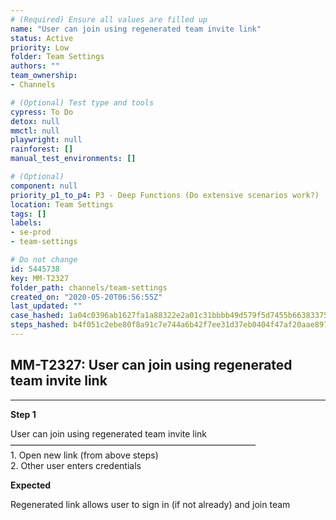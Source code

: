 ```yaml
---
# (Required) Ensure all values are filled up
name: "User can join using regenerated team invite link"
status: Active
priority: Low
folder: Team Settings
authors: ""
team_ownership: 
- Channels

# (Optional) Test type and tools
cypress: To Do
detox: null
mmctl: null
playwright: null
rainforest: []
manual_test_environments: []

# (Optional)
component: null
priority_p1_to_p4: P3 - Deep Functions (Do extensive scenarios work?)
location: Team Settings
tags: []
labels: 
- se-prod
- team-settings

# Do not change
id: 5445738
key: MM-T2327
folder_path: channels/team-settings
created_on: "2020-05-20T06:56:55Z"
last_updated: ""
case_hashed: 1a04c0396ab1627fa1a88322e2a01c31bbbb49d579f5d7455b66383375f0b8f5db2d2383e87ab264fcd4f1fd36c13be9
steps_hashed: b4f051c2ebe80f8a91c7e744a6b42f7ee31d37eb0404f47af20aae89778e24e58a845dc862e63f5de9c6b322488d9985
---
```


## MM-T2327: User can join using regenerated team invite link

---

**Step 1**

User can join using regenerated team invite link\
————————————————————————————\
1\. Open new link (from above steps)\
2\. Other user enters credentials

**Expected**

Regenerated link allows user to sign in (if not already) and join team
